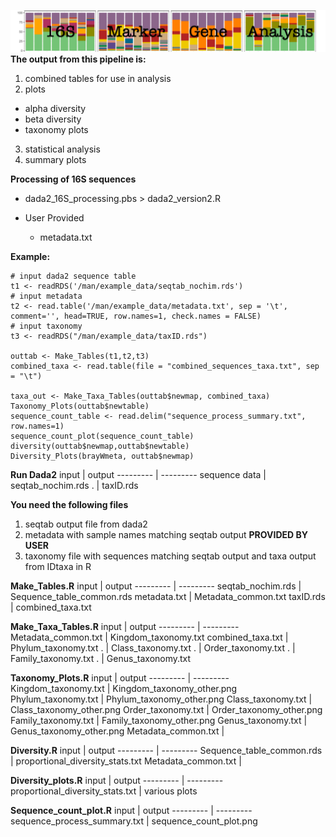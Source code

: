 ![logo](/man/images/Picture1.png)
**The output from this pipeline is:**
1) combined tables for use in analysis
2) plots
 - alpha diversity
 - beta diversity
 - taxonomy plots
3) statistical analysis
4) summary plots

**Processing of 16S sequences**
  - dada2_16S_processing.pbs > dada2_version2.R

- User Provided
  - metadata.txt


**Example:**
```
# input dada2 sequence table
t1 <- readRDS('/man/example_data/seqtab_nochim.rds')
# input metadata
t2 <- read.table('/man/example_data/metadata.txt', sep = '\t', comment='', head=TRUE, row.names=1, check.names = FALSE)
# input taxonomy
t3 <- readRDS("/man/example_data/taxID.rds")

outtab <- Make_Tables(t1,t2,t3)
combined_taxa <- read.table(file = "combined_sequences_taxa.txt", sep = "\t")

taxa_out <- Make_Taxa_Tables(outtab$newmap, combined_taxa)
Taxonomy_Plots(outtab$newtable)
sequence_count_table <- read.delim("sequence_process_summary.txt", row.names=1)
sequence_count_plot(sequence_count_table)
diversity(outtab$newmap,outtab$newtable)
Diversity_Plots(brayWmeta, outtab$newmap)
```

**Run Dada2**
input | output
--------- | ---------
sequence data | seqtab_nochim.rds
 . | taxID.rds


**You need the following files**
1) seqtab output file from dada2
2) metadata with sample names matching seqtab output **PROVIDED BY USER**
3) taxonomy file with sequences matching seqtab output and taxa output from IDtaxa in R

**Make_Tables.R**
input | output
--------- | ---------
seqtab_nochim.rds | Sequence_table_common.rds
metadata.txt | Metadata_common.txt
taxID.rds | combined_taxa.txt


**Make_Taxa_Tables.R**
input | output
--------- | ---------
Metadata_common.txt | Kingdom_taxonomy.txt
combined_taxa.txt | Phylum_taxonomy.txt
.  | Class_taxonomy.txt
.  | Order_taxonomy.txt
.  | Family_taxonomy.txt
.  | Genus_taxonomy.txt

**Taxonomy_Plots.R**
input | output
--------- | ---------
Kingdom_taxonomy.txt | Kingdom_taxonomy_other.png
Phylum_taxonomy.txt | Phylum_taxonomy_other.png
Class_taxonomy.txt | Class_taxonomy_other.png
Order_taxonomy.txt | Order_taxonomy_other.png
Family_taxonomy.txt | Family_taxonomy_other.png
Genus_taxonomy.txt | Genus_taxonomy_other.png
Metadata_common.txt | 

**Diversity.R**
input | output
--------- | ---------
Sequence_table_common.rds | proportional_diversity_stats.txt
Metadata_common.txt | 

**Diversity_plots.R**
input | output
--------- | ---------
proportional_diversity_stats.txt | various plots

**Sequence_count_plot.R**
input | output
--------- | ---------
sequence_process_summary.txt | sequence_count_plot.png